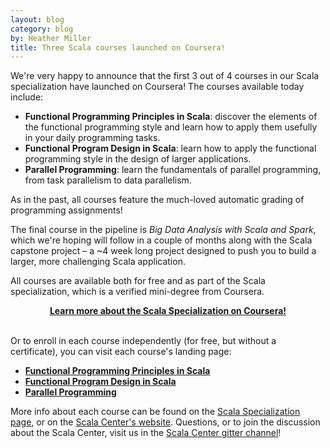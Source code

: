 ```yaml
---
layout: blog
category: blog
by: Heather Miller
title: Three Scala courses launched on Coursera!
---
```


We're very happy to announce that the first 3 out of 4 courses in our Scala
specialization have launched on Coursera! The courses available today include:

- **Functional Programming Principles in Scala**: discover the elements of the functional programming style and learn how to apply them usefully in your daily programming tasks.
- **Functional Program Design in Scala**: learn how to apply the functional programming style in the design of larger applications.
- **Parallel Programming**: learn the fundamentals of parallel programming, from task parallelism to data parallelism.

As in the past, all courses feature the much-loved automatic grading of
programming assignments!

The final course in the pipeline is _Big Data Analysis with Scala and Spark_,
which we're hoping will follow in a couple of months along with the Scala
capstone project – a ~4 week long project designed to push you to build a
larger, more challenging Scala application.

All courses are available both for free and as part of the Scala specialization,
which is a verified mini-degree from Coursera.

<center><b><a href="https://www.coursera.org/specializations/scala">Learn more about the Scala Specialization on Coursera!</a></b></center>
<br/>

Or to enroll in each course independently (for free, but without a certificate),
you can visit each course's landing page:

- **[Functional Programming Principles in Scala](https://www.coursera.org/learn/progfun1/)**
- **[Functional Program Design in Scala](https://www.coursera.org/learn/progfun2/)**
- **[Parallel Programming](https://www.coursera.org/learn/parprog1/)**

More info about each course can be found on the [Scala Specialization page](https://www.coursera.org/specializations/scala), or on
the [Scala Center's website](https://scala.epfl.ch/). Questions, or to join the discussion about the Scala Center, visit us in the [Scala Center gitter channel](https://gitter.im/scala/center)!
